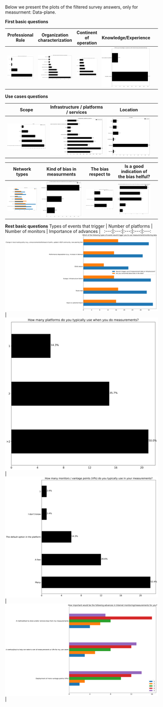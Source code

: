 Below we present the plots of the filtered survey answers, only for measurment: Data-plane.

**First basic questions**

Professional Role | Organization characterization | Continent of operation | Knowledge/Experience | &nbsp;
:---:|:---:|:---:|:---:|:---:
![](./fig_survey_only_DP_fig0.png?raw=true)|![](./fig_survey_only_DP_fig1.png?raw=true)|![](./fig_survey_only_DP_fig2.png?raw=true)|![](./fig_survey_only_DP_fig3.png?raw=true)|&nbsp;

**Use cases questions**

Scope | Infrastructure / platforms / services | Location | &nbsp;
:---:|:---:|:---:|:---:
![](./fig_survey_only_DP_fig5.png?raw=true)|![](./fig_survey_only_DP_fig6.png?raw=true)|![](./fig_survey_only_DP_fig7.png?raw=true)|&nbsp;

Network types | Kind of bias in measurments | The bias respect to | Is a good indication of the bias helful? | &nbsp;
:---:|:---:|:---:|:---:|:---:
![](./fig_survey_only_DP_fig8.png?raw=true)|![](./fig_survey_only_DP_fig9.png?raw=true)|![](./fig_survey_only_DP_fig10.png?raw=true)|![](./fig_survey_only_DP_fig11.png?raw=true)|&nbsp;

**Rest basic questions**
Types of events that trigger | Number of platforms | Number of monitors | Importance of advances | &nbsp;
:---:|:---:|:---:|:---:|:---:
![](./fig_survey_only_DP_fig12.png?raw=true)|![](./fig_survey_only_DP_fig13.png?raw=true)|![](./fig_survey_only_DP_fig14.png?raw=true)|![](./fig_survey_only_DP_fig15.png?raw=true)|&nbsp;

